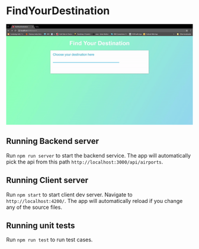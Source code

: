 # FindYourDestination

![Alt Text](https://github.com/Dhiviya-Bharathi/find-your-destination/blob/master/output.gif)

## Running Backend server

Run `npm run server` to start the backend service. The app will automatically pick the api from this path `http://localhost:3000/api/airports`.

## Running Client server

Run `npm start` to start client dev server. Navigate to `http://localhost:4200/`. The app will automatically reload if you change any of the source files.

## Running unit tests

Run `npm run test` to run test cases.

